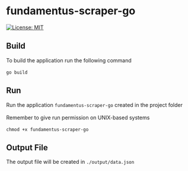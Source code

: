 # fundamentus-scraper-go

[![License: MIT](https://img.shields.io/badge/License-MIT-green.svg)](https://opensource.org/licenses/MIT)

## Build

To build the application run the following command\
\
`go build`

## Run

Run the application `fundamentus-scraper-go` created in the project folder\
\
Remember to give run permission on UNIX-based systems\
\
`chmod +x fundamentus-scraper-go`

## Output File

The output file will be created in `./output/data.json`
